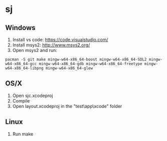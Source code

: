 # sj

## Windows
1) Install vs code: https://code.visualstudio.com/
2) Install msys2: http://www.msys2.org/
3) Open msys2 and run:
```
pacman -S git make mingw-w64-x86_64-boost mingw-w64-x86_64-SDL2 mingw-w64-x86_64-gcc mingw-w64-x86_64-gdb mingw-w64-x86_64-freetype mingw-w64-x86_64-libpng mingw-w64-x86_64-glew
```

## OS/X
1) Open sjc.xcodeproj
2) Compile
3) Open layout.xcodeproj in the "test\app\xcode" folder

## Linux
1) Run make

